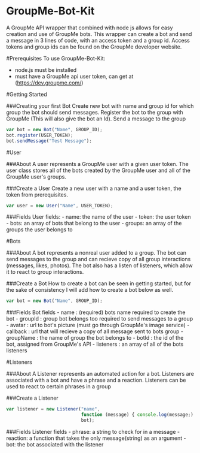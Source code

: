 # GroupMe-Bot-Kit
A GroupMe API wrapper that combined with node js allows for easy creation and use of GroupMe bots.
This wrapper can create a bot and send a message in 3 lines of code, with an access token and a
group id. Access tokens and group ids can be found on the GroupMe developer website.

#Prerequisites
To use GroupMe-Bot-Kit:
   - node.js must be installed
   - must have a GroupMe api user token, can get at (https://dev.groupme.com/)

#Getting Started

###Creating your first Bot 
Create new bot with name and group id for which group the bot should send messages.
Register the bot to the group with GroupMe (This will also give the bot an Id).
Send a message to the group

```javascript
var bot = new Bot("Name", GROUP_ID);
bot.register(USER_TOKEN);
bot.sendMessage("Test Message");
```

#User

###About
A user represents a GroupMe user with a given user token.
The user class stores all of the bots created by the GroupMe user and
all of the GroupMe user's groups.  

###Create a User
Create a new user with a name and a user token, the token from prerequisites.

```javascript
var user = new User("Name", USER_TOKEN);
```

###Fields
User fields:
    - name:   the name of the user
    - token:  the user token
    - bots:   an array of bots that belong to the user
    - groups: an array of the groups the user belongs to 


#Bots

###About
A bot represents a nonreal user added to a group. The bot can send messages
to the group and can recieve copy of all group interactions (messages, likes, photos).
The bot also has a listen of listeners, which allow it to react to group interactions.

###Create a Bot
How to create a bot can be seen in getting started, but for the sake
of consistency I will add how to create a bot below as well.

```javascript
var bot = new Bot("Name", GROUP_ID);
```

###Fields
Bot fields 
    - name      : (required) bots name required to create the bot 
    - groupId   : group bot belongs too required to send messages to a group
    - avatar    : url to bot's picture (must go through GroupMe's image service)
    - callback  : url that will recieve a copy of all message sent to bots group
    - groupName : the name of group the bot belongs to
    - botId     : the id of the bot, assigned from GroupMe's API
    - listeners : an array of all of the bots listeners

#Listeners

###About
A Listener represents an automated action for a bot. Listeners are associated
with a bot and have a phrase and a reaction. Listeners can be used to react
to certain phrases in a group


###Create a Listener

```javascript
var listener = new Listener("name",
                            function (message) { console.log(message;) },
                            bot);
```

###Fields
Listener fields
    - phrase:   a string to check for in a message
    - reaction: a function that takes the only message(string) as an argument 
    - bot:      the bot associated with the listener




